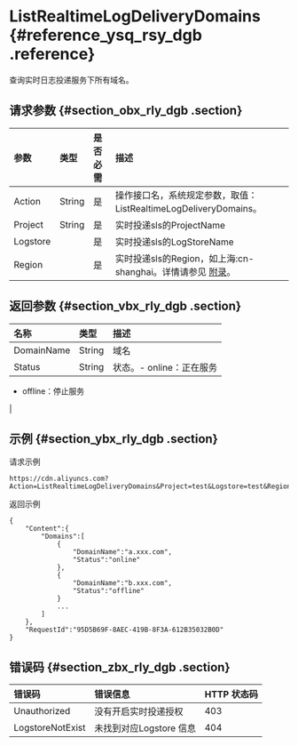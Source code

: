 # ListRealtimeLogDeliveryDomains {#reference_ysq_rsy_dgb .reference}

查询实时日志投递服务下所有域名。

## 请求参数 {#section_obx_rly_dgb .section}

|参数|类型|是否必需|描述|
|:-|:-|:---|:-|
|Action|String|是|操作接口名，系统规定参数，取值：ListRealtimeLogDeliveryDomains。|
|Project|String|是|实时投递sls的ProjectName|
|Logstore| |是|实时投递sls的LogStoreName|
|Region| |是|实时投递sls的Region，如上海:cn-shanghai。详情请参见 [附录](../../../../intl.zh-CN/旧版API参考/附录.md#table_nnm_mcz_dgb)。|

## 返回参数 {#section_vbx_rly_dgb .section}

|名称|类型|描述|
|:-|:-|:-|
|DomainName|String|域名|
|Status|String|状态。-   online：正在服务
-   offline：停止服务

|

## 示例 {#section_ybx_rly_dgb .section}

请求示例

```
https://cdn.aliyuncs.com?Action=ListRealtimeLogDeliveryDomains&Project=test&Logstore=test&Region=test
```

返回示例

```
{
    "Content":{
        "Domains":[
            {   
                "DomainName":"a.xxx.com",
                "Status":"online"
            },
            {   
                "DomainName":"b.xxx.com",
                "Status":"offline"
            }
            ...
        ]
    },
    "RequestId":"95D5B69F-8AEC-419B-8F3A-612B35032B0D"
}
```

## 错误码 {#section_zbx_rly_dgb .section}

|错误码|错误信息|HTTP 状态码|
|:--|:---|:-------|
|Unauthorized|没有开启实时投递授权|403|
|LogstoreNotExist|未找到对应Logstore 信息|404|


